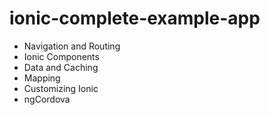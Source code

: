 # ionic-complete-example-app

+ Navigation and Routing
+ Ionic Components
+ Data and Caching
+ Mapping
+ Customizing Ionic
+ ngCordova
